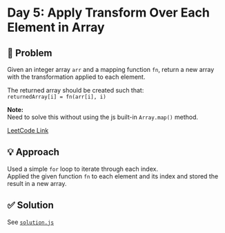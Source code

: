 # Day 5: Apply Transform Over Each Element in Array

## 📝 Problem
Given an integer array `arr` and a mapping function `fn`, return a new array with the transformation applied to each element.

The returned array should be created such that:  
`returnedArray[i] = fn(arr[i], i)`

**Note:**  
Need to solve this without using the js built-in `Array.map()` method.

[LeetCode Link](https://leetcode.com/problems/apply-transform-over-each-element-in-array/)

## 💡 Approach
Used a simple `for` loop to iterate through each index.  
Applied the given function `fn` to each element and its index and stored the result in a new array.

## ✅ Solution
See [`solution.js`](./solution.js)
